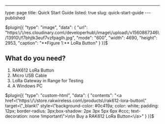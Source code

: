 ---
type: page
title: Quick Start Guide
listed: true
slug: quick-start-guide
---published

$plugin[{
    "type": "image",
    "data": {
        "url": "https:\/\/res.cloudinary.com\/developerhub\/image\/upload\/v1560867346\/13910\/f7bhjtk3euf7vzfpaglh.jpg",
        "mode": "600",
        "width": 4690,
        "height": 2953,
        "caption": "**Figure 1:** LoRa Button"
    }
}]$

## What do you need?

1. RAK612 LoRa Button
2. Micro USB Cable
3. LoRa Gateway in Range for Testing
4. A Windows PC

$plugin[{
    "type": "custom-html",
    "data": {
        "contents": "<a href=\"https:\/\/store.rakwireless.com\/products\/rak612-lora-button\" target=\"_blank\" style=\"background-color: #0c419a; color: white; padding: 12px; border-radius: 3px;box-shadow: 2px 3px 5px 6px #ccc; text-decoration: none !important\">\n\n    Buy a RAK612 LoRa Button<\/a>"
    }
}]$


